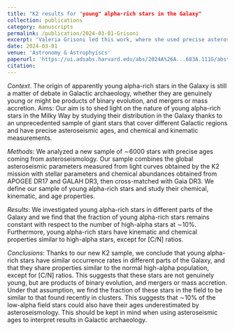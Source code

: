 ```yaml
---
title: "K2 results for "young" alpha-rich stars in the Galaxy"
collection: publications
category: manuscripts
permalink: /publication/2024-03-01-Grisoni
excerpt: 'Valeria Grisoni led this work, where she used precise asteroseismic ages together with detailed survey kinematics and spectroscopy to explore a flag of seemingly young (massive) stars within the old population of Milky Way disk stars. We found that their occurence rates and general properties suggest that they are products of binary mergers or mass accretion, rather than being genuinely young stars.'
date: 2024-03-01
venue: 'Astronomy & Astrophyiscs'
paperurl: 'https://ui.adsabs.harvard.edu/abs/2024A%26A...683A.111G/abstract'
citation:
---
```

*Context*. The origin of apparently young alpha-rich stars in the Galaxy is still a matter of debate in Galactic archaeology, whether they are genuinely young or might be products of binary evolution, and mergers or mass accretion.
Aims: Our aim is to shed light on the nature of young alpha-rich stars in the Milky Way by studying their distribution in the Galaxy thanks to an unprecedented sample of giant stars that cover different Galactic regions and have precise asteroseismic ages, and chemical and kinematic measurements.

*Methods*: We analyzed a new sample of ∼6000 stars with precise ages coming from asteroseismology. Our sample combines the global asteroseismic parameters measured from light curves obtained by the K2 mission with stellar parameters and chemical abundances obtained from APOGEE DR17 and GALAH DR3, then cross-matched with Gaia DR3. We define our sample of young alpha-rich stars and study their chemical, kinematic, and age properties.

*Results*: We investigated young alpha-rich stars in different parts of the Galaxy and we find that the fraction of young alpha-rich stars remains constant with respect to the number of high-alpha stars at ∼10%. Furthermore, young alpha-rich stars have kinematic and chemical properties similar to high-alpha stars, except for [C/N] ratios.

*Conclusions*: Thanks to our new K2 sample, we conclude that young alpha-rich stars have similar occurrence rates in different parts of the Galaxy, and that they share properties similar to the normal high-alpha population, except for [C/N] ratios. This suggests that these stars are not genuinely young, but are products of binary evolution, and mergers or mass accretion. Under that assumption, we find the fraction of these stars in the field to be similar to that found recently in clusters. This suggests that ∼10% of the low-alpha field stars could also have their ages underestimated by asteroseismology. This should be kept in mind when using asteroseismic ages to interpret results in Galactic archaeology. 
